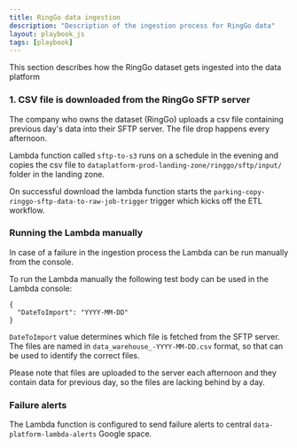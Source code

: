 ```yaml
---
title: RingGo data ingestion
description: "Description of the ingestion process for RingGo data"
layout: playbook_js
tags: [playbook]
---
```


This section describes how the RingGo dataset gets ingested into the data platform

### 1. CSV file is downloaded from the RingGo SFTP server

The company who owns the dataset (RingGo) uploads a csv file containing previous day's data into their SFTP server. The file drop happens every afternoon.

Lambda function called `sftp-to-s3` runs on a schedule in the evening and copies the csv file to `dataplatform-prod-landing-zone/ringgo/sftp/input/` folder in the landing zone.  

On successful download the lambda function starts the `parking-copy-ringgo-sftp-data-to-raw-job-trigger` trigger which kicks off the ETL workflow.

### Running the Lambda manually

In case of a failure in the ingestion process the Lambda can be run manually from the console. 

To run the Lambda manually the following test body can be used in the Lambda console:

```
{
  "DateToImport": "YYYY-MM-DD"
}
```

`DateToImport` value determines which file is fetched from the SFTP server. The files are named in `data_warehouse_-YYYY-MM-DD.csv` format, so that can be used to identify the correct files.

Please note that files are uploaded to the server each afternoon and they contain data for previous day, so the files are lacking behind by a day.

### Failure alerts

The Lambda function is configured to send failure alerts to central `data-platform-lambda-alerts` Google space.
